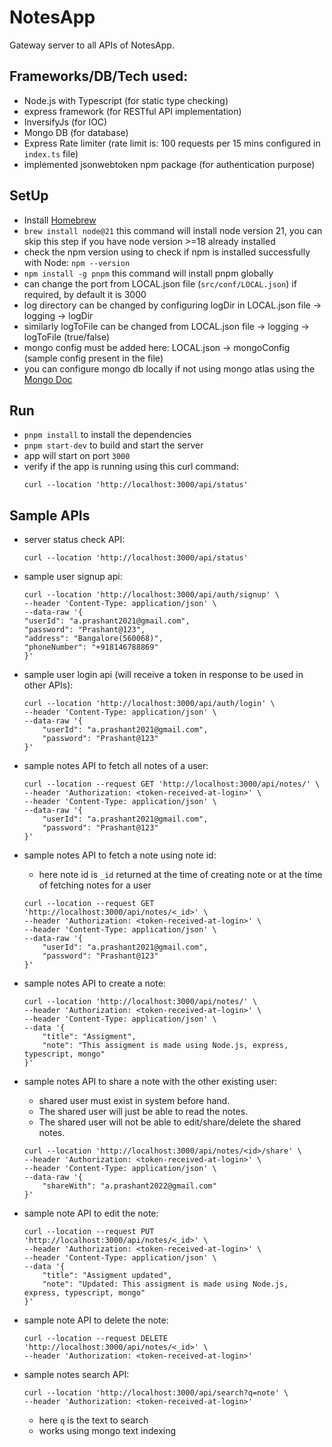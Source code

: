 # NotesApp
Gateway server to all APIs of NotesApp.

## Frameworks/DB/Tech used:
- Node.js with Typescript (for static type checking)
- express framework (for RESTful API implementation)
- InversifyJs (for IOC)
- Mongo DB (for database)
- Express Rate limiter (rate limit is: 100 requests per 15 mins configured in `index.ts` file)
- implemented jsonwebtoken npm package (for authentication purpose)

## SetUp

- Install [Homebrew](https://brew.sh)
- `brew install node@21` this command will install node version 21, you can skip this step if you have node version >=18 already installed
- check the npm version using to check if npm is installed successfully with Node:
    `npm --version`
- `npm install -g pnpm` this command will install pnpm globally
- can change the port from LOCAL.json file (`src/conf/LOCAL.json`) if required, by default it is 3000
- log directory can be changed by configuring logDir in LOCAL.json file -> logging -> logDir
- similarly logToFile can be changed from LOCAL.json file -> logging -> logToFile (true/false)
- mongo config must be added here: LOCAL.json -> mongoConfig (sample config present in the file)
- you can configure mongo db locally if not using mongo atlas using the [Mongo Doc](https://www.mongodb.com/docs/manual/tutorial/install-mongodb-on-os-x/)


## Run

- `pnpm install` to install the dependencies
- `pnpm start-dev` to build and start the server
- app will start on port `3000`
- verify if the app is running using this curl command:
    ```
    curl --location 'http://localhost:3000/api/status'
    ```

## Sample APIs

- server status check API:
    ```
    curl --location 'http://localhost:3000/api/status'
    ```

- sample user signup api:
    ```
    curl --location 'http://localhost:3000/api/auth/signup' \
    --header 'Content-Type: application/json' \
    --data-raw '{
    "userId": "a.prashant2021@gmail.com",
    "password": "Prashant@123",
    "address": "Bangalore(560068)",
    "phoneNumber": "+918146788869"
    }'
    ```
- sample user login api (will receive a token in response to be used in other APIs): 
    ```
    curl --location 'http://localhost:3000/api/auth/login' \
    --header 'Content-Type: application/json' \
    --data-raw '{
        "userId": "a.prashant2021@gmail.com",
        "password": "Prashant@123"
    }'
    ```
- sample notes API to fetch all notes of a user:
    ```
    curl --location --request GET 'http://localhost:3000/api/notes/' \
    --header 'Authorization: <token-received-at-login>' \
    --header 'Content-Type: application/json' \
    --data-raw '{
        "userId": "a.prashant2021@gmail.com",
        "password": "Prashant@123"
    }'
    ```
- sample notes API to fetch a note using note id:
    - here note id is `_id` returned at the time of creating note or at the time of fetching notes for a user
    ```
    curl --location --request GET 'http://localhost:3000/api/notes/<_id>' \
    --header 'Authorization: <token-received-at-login>' \
    --header 'Content-Type: application/json' \
    --data-raw '{
        "userId": "a.prashant2021@gmail.com",
        "password": "Prashant@123"
    }'
    ```
- sample notes API to create a note:
    ```
    curl --location 'http://localhost:3000/api/notes/' \
    --header 'Authorization: <token-received-at-login>' \
    --header 'Content-Type: application/json' \
    --data '{
        "title": "Assigment",
        "note": "This assigment is made using Node.js, express, typescript, mongo"
    }'
    ```
- sample notes API to share a note with the other existing user:
    - shared user must exist in system before hand.
    - The shared user will just be able to read the notes.
    - The shared user will not be able to edit/share/delete the shared notes.
    ```
    curl --location 'http://localhost:3000/api/notes/<id>/share' \
    --header 'Authorization: <token-received-at-login>' \
    --header 'Content-Type: application/json' \
    --data-raw '{
        "shareWith": "a.prashant2022@gmail.com"
    }'
    ```
- sample note API to edit the note:
    ```
    curl --location --request PUT 'http://localhost:3000/api/notes/<_id>' \
    --header 'Authorization: <token-received-at-login>' \
    --header 'Content-Type: application/json' \
    --data '{
        "title": "Assigment updated",
        "note": "Updated: This assigment is made using Node.js, express, typescript, mongo"
    }'
    ```
- sample note API to delete the note:
    ```
    curl --location --request DELETE 'http://localhost:3000/api/notes/<_id>' \
    --header 'Authorization: <token-received-at-login>'
    ```
- sample notes search API:
    ```
    curl --location 'http://localhost:3000/api/search?q=note' \
    --header 'Authorization: <token-received-at-login>'
    ```
    - here `q` is the text to search
    - works using mongo text indexing

    
